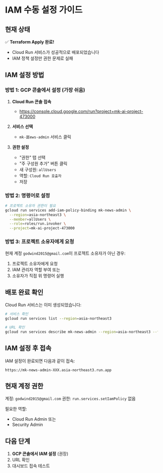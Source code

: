 # IAM 수동 설정 가이드

## 현재 상태

✅ **Terraform Apply 완료!**
- Cloud Run 서비스가 성공적으로 배포되었습니다
- IAM 정책 설정만 권한 문제로 실패

## IAM 설정 방법

### 방법 1: GCP 콘솔에서 설정 (가장 쉬움)

1. **Cloud Run 콘솔 접속**
   - https://console.cloud.google.com/run?project=mk-ai-project-473000

2. **서비스 선택**
   - `mk-崑ews-admin` 서비스 클릭

3. **권한 설정**
   - "권한" 탭 선택
   - "주 구성원 추가" 버튼 클릭
   - 새 구성원: `allUsers`
   - 역할: `Cloud Run 호출자`
   - 저장

### 방법 2: 명령어로 설정

```bash
# 프로젝트 소유자 권한이 필요
gcloud run services add-iam-policy-binding mk-news-admin \
  --region=asia-northeast3 \
  --member=allUsers \
  --role=roles/run.invoker \
  --project=mk-ai-project-473000
```

### 방법 3: 프로젝트 소유자에게 요청

현재 계정 `godwind2015@gmail.com`이 프로젝트 소유자가 아닌 경우:

1. 프로젝트 소유자에게 요청
2. IAM 관리자 역할 부여 또는
3. 소유자가 직접 위 명령어 실행

## 배포 완료 확인

Cloud Run 서비스는 이미 생성되었습니다:

```bash
# 서비스 확인
gcloud run services list --region=asia-northeast3

# URL 확인
gcloud run services describe mk-news-admin --region=asia-northeast3 --format="value(status.url)"
```

## IAM 설정 후 접속

IAM 설정이 완료되면 다음과 같이 접속:

```
https://mk-news-admin-XXX.asia-northeast3.run.app
```

## 현재 계정 권한

계정: `godwind2015@gmail.com`
권한: `run.services.setIamPolicy` 없음

필요한 역할:
- Cloud Run Admin 또는
- Security Admin

## 다음 단계

1. **GCP 콘솔에서 IAM 설정** (권장)
2. URL 확인
3. 대시보드 접속 테스트


